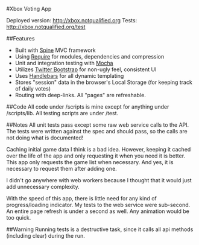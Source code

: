 #Xbox Voting App

Deployed version: http://xbox.notqualified.org
Tests: http://xbox.notqualified.org/test

##Features
 * Built with [Spine](http://spinejs.com/) MVC framework
 * Using [Require](http://requirejs.org/) for modules, dependencies and compression
 * Unit and integration testing with [Mocha](https://mochajs.org/)
 * Utilizes [Twitter Bootstrap](http://twitter.github.com/bootstrap/) for non-ugly feel, consistent UI
 * Uses [Handlebars](http://handlebarsjs.com/) for all dynamic templating
 * Stores "session" data in the browser's Local Storage (for keeping track of daily votes)
 * Routing with deep-links. All "pages" are refreshable.

##Code
All code under /scripts is mine except for anything under /scripts/lib. All testing scripts are under /test.

##Notes
All unit tests pass except some raw web service calls to the API. The tests were written against the spec and should pass, so the calls are not doing what is documented!

Caching initial game data I think is a bad idea. However, keeping it cached over the life of the app and only requesting it when you need it is better. This app only requests the game list when necessary. And yes, it is necessary to request them after adding one.

I didn't go anywhere with web workers because I thought that it would just add unnecessary complexity.

With the speed of this app, there is little need for any kind of progress/loading indicator. My tests to the web service were sub-second. An entire page refresh is under a second as well. Any animation would be too quick.

##Warning
Running tests is a destructive task, since it calls all api methods (including clear) during the run.
